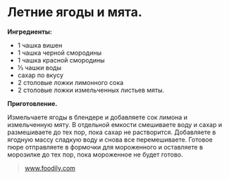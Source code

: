 # Летние ягоды и мята.
**Ингредиенты:**

- 1 чашка вишен
- 1 чашка черной смородины
- 1 чашка красной смородины
- ⅓ чашки воды
- сахар по вкусу
- 2 столовые ложки лимонного сока
- 2 столовые ложки измельченных листьев мяты.

**Приготовление.**

Измельчаете ягоды в блендере и добавляете сок лимона и измельченную мяту. В отдельной емкости смешиваете воду и сахар и размешиваете до тех пор, пока сахар не растворится. Добавляете в ягодную массу сладкую воду и снова все перемешиваете. Готовое пюре отправляете в формочки для мороженного и оставляете в морозилке до тех пор, пока мороженное не будет готово.

> www.foodily.com 
